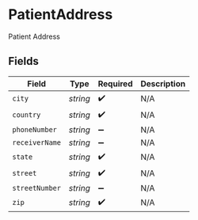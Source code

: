 # PatientAddress

Patient Address


## Fields

| Field              | Type               | Required           | Description        |
| ------------------ | ------------------ | ------------------ | ------------------ |
| `city`             | *string*           | :heavy_check_mark: | N/A                |
| `country`          | *string*           | :heavy_check_mark: | N/A                |
| `phoneNumber`      | *string*           | :heavy_minus_sign: | N/A                |
| `receiverName`     | *string*           | :heavy_minus_sign: | N/A                |
| `state`            | *string*           | :heavy_check_mark: | N/A                |
| `street`           | *string*           | :heavy_check_mark: | N/A                |
| `streetNumber`     | *string*           | :heavy_minus_sign: | N/A                |
| `zip`              | *string*           | :heavy_check_mark: | N/A                |